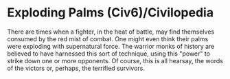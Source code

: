 # Exploding Palms (Civ6)/Civilopedia

There are times when a fighter, in the heat of battle, may find themselves consumed by the red mist of combat. One might even think their palms were exploding with supernatural force. The warrior monks of history are believed to have harnessed this sort of technique, using this "power" to strike down one or more opponents.
Of course, this is all hearsay, the words of the victors or, perhaps, the terrified survivors.